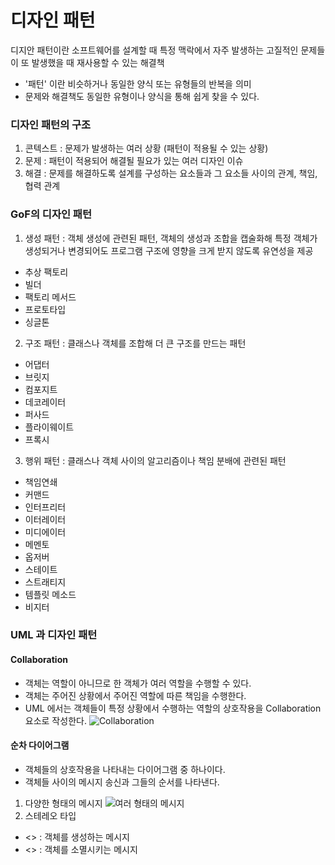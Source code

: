 # 디자인 패턴 
 디지안 패턴이란 소프트웨어를 설계할 때 특정 맥락에서 자주 발생하는 고질적인 문제들이 또 발생했을 때 재사용할 수 있는 해결책
- '패턴' 이란 비슷하거나 동일한 양식 또는 유형들의 반복을 의미
- 문제와 해결책도 동일한 유형이나 양식을 통해 쉽게 찾을 수 있다. 

### 디자인 패턴의 구조
1. 콘텍스트 : 문제가 발생하는 여러 상황 (패턴이 적용될 수 있는 상황)
2. 문제 : 패턴이 적용되어 해결될 필요가 있는 여러 디자인 이슈
3. 해결 : 문제를 해결하도록 설계를 구성하는 요소들과 그 요소들 사이의 관계, 책임, 협력 관계

### GoF의 디자인 패턴 
1. 생성 패턴 : 객체 생성에 관련된 패턴, 객체의 생성과 조합을 캡술화해 특정 객체가 생성되거나 변경되어도 프로그램 구조에 영향을 크게 받지 않도록 유연성을 제공
- 추상 팩토리
- 빌더 
- 팩토리 메서드
- 프로토타입
- 싱글톤
2. 구조 패턴 : 클래스나 객체를 조합해 더 큰 구조를 만드는 패턴
- 어댑터 
- 브릿지
- 컴포지트
- 데코레이터
- 퍼사드
- 플라이웨이트
- 프록시
3. 행위 패턴 : 클래스나 객체 사이의 알고리즘이나 책임 분배에 관련된 패턴
- 책임연쇄
- 커맨드
- 인터프리터
- 이터레이터
- 미디에이터
- 메멘토
- 옵저버
- 스테이트
- 스트래티지
- 템플릿 메소드
- 비지터

### UML 과 디자인 패턴
#### Collaboration
- 객체는 역할이 아니므로 한 객체가 여러 역할을 수행할 수 있다.
- 객체는 주어진 상황에서 주어진 역할에 따른 책임을 수행한다.
- UML 에서는 객체들이 특정 상황에서 수행하는 역할의 상호작용을 Collaboration 요소로 작성한다.
![Collaboration]()

#### 순차 다이어그램 
- 객체들의 상호작용을 나타내는 다이어그램 중 하나이다.
- 객체들 사이의 메시지 송신과 그들의 순서를 나타낸다.
1. 다양한 형태의 메시지
![여러 형태의 메시지]()
2. 스테레오 타입 
- <<create>> : 객체를 생성하는 메시지
- <<destroy>> : 객체를 소멸시키는 메시지


